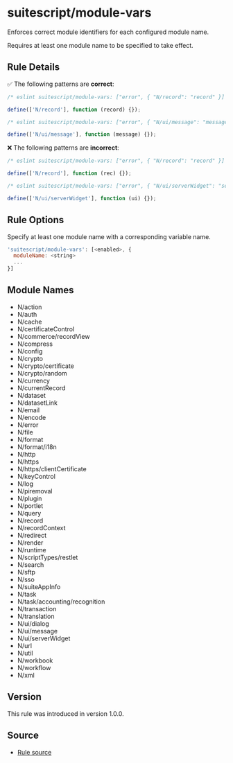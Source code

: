 # suitescript/module-vars

Enforces correct module identifiers for each configured module name.

Requires at least one module name to be specified to take effect.

## Rule Details

:white_check_mark: The following patterns are **correct**:

```js
/* eslint suitescript/module-vars: ["error", { "N/record": "record" }] */

define(['N/record'], function (record) {});
```

```js
/* eslint suitescript/module-vars: ["error", { "N/ui/message": "message" }] */

define(['N/ui/message'], function (message) {});
```

:x: The following patterns are **incorrect**:

```js
/* eslint suitescript/module-vars: ["error", { "N/record": "record" }] */

define(['N/record'], function (rec) {});
```

```js
/* eslint suitescript/module-vars: ["error", { "N/ui/serverWidget": "serverWidget" }] */

define(['N/ui/serverWidget'], function (ui) {});
```

## Rule Options

Specify at least one module name with a corresponding variable name.

```js
'suitescript/module-vars': [<enabled>, {
  moduleName: <string>
  ...
}]
```

## Module Names

- N/action
- N/auth
- N/cache
- N/certificateControl
- N/commerce/recordView
- N/compress
- N/config
- N/crypto
- N/crypto/certificate
- N/crypto/random
- N/currency
- N/currentRecord
- N/dataset
- N/datasetLink
- N/email
- N/encode
- N/error
- N/file
- N/format
- N/format/i18n
- N/http
- N/https
- N/https/clientCertificate
- N/keyControl
- N/log
- N/piremoval
- N/plugin
- N/portlet
- N/query
- N/record
- N/recordContext
- N/redirect
- N/render
- N/runtime
- N/scriptTypes/restlet
- N/search
- N/sftp
- N/sso
- N/suiteAppInfo
- N/task
- N/task/accounting/recognition
- N/transaction
- N/translation
- N/ui/dialog
- N/ui/message
- N/ui/serverWidget
- N/url
- N/util
- N/workbook
- N/workflow
- N/xml

## Version

This rule was introduced in version 1.0.0.

## Source

- [Rule source](../../lib/rules/module-vars.js)
